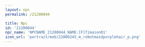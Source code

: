 ```yaml
---
layout: npc
permalink: /21200044

title: Npc
id: '21200044'
npc_name: 'NPCNAME_21200044_NAME:[F]Timaion01'
icon_url: 'portrait/mob/21000245_m_robotmaidpurplehair_p.png'
---
```

